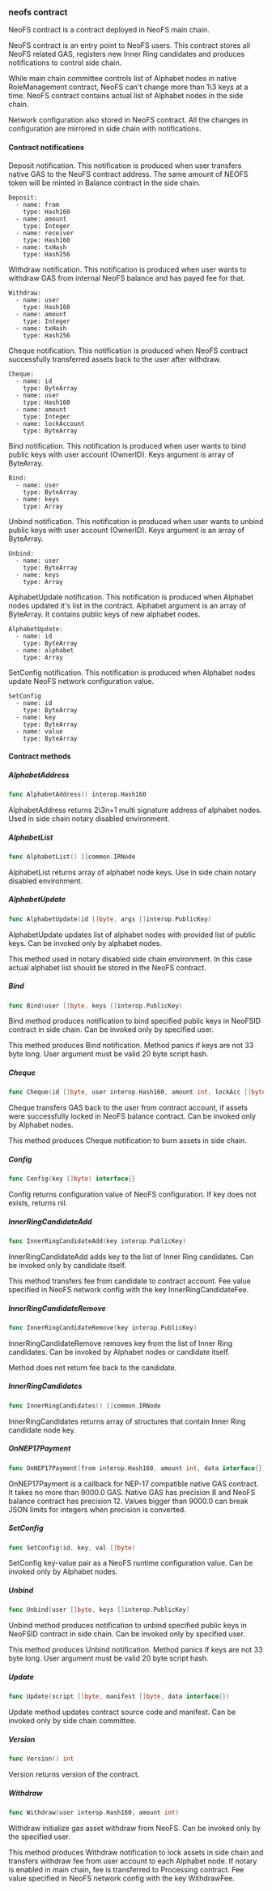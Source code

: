 ### neofs contract

NeoFS contract is a contract deployed in NeoFS main chain\.

NeoFS contract is an entry point to NeoFS users\. This contract stores all NeoFS related GAS\, registers new Inner Ring candidates and produces notifications to control side chain\.

While main chain committee controls list of Alphabet nodes in native RoleManagement contract\, NeoFS can't change more than 1\\3 keys at a time\. NeoFS contract contains actual list of Alphabet nodes in the side chain\.

Network configuration also stored in NeoFS contract\. All the changes in configuration are mirrored in side chain with notifications\.

#### Contract notifications

Deposit notification\. This notification is produced when user transfers native GAS to the NeoFS contract address\. The same amount of NEOFS token will be minted in Balance contract in the side chain\.

```
Deposit:
  - name: from
    type: Hash160
  - name: amount
    type: Integer
  - name: receiver
    type: Hash160
  - name: txHash
    type: Hash256
```

Withdraw notification\. This notification is produced when user wants to withdraw GAS from internal NeoFS balance and has payed fee for that\.

```
Withdraw:
  - name: user
    type: Hash160
  - name: amount
    type: Integer
  - name: txHash
    type: Hash256
```

Cheque notification\. This notification is produced when NeoFS contract successfully transferred assets back to the user after withdraw\.

```
Cheque:
  - name: id
    type: ByteArray
  - name: user
    type: Hash160
  - name: amount
    type: Integer
  - name: lockAccount
    type: ByteArray
```

Bind notification\. This notification is produced when user wants to bind public keys with user account \(OwnerID\)\. Keys argument is array of ByteArray\.

```
Bind:
  - name: user
    type: ByteArray
  - name: keys
    type: Array
```

Unbind notification\. This notification is produced when user wants to unbind public keys with user account \(OwnerID\)\. Keys argument is an array of ByteArray\.

```
Unbind:
  - name: user
    type: ByteArray
  - name: keys
    type: Array
```

AlphabetUpdate notification\. This notification is produced when Alphabet nodes updated it's list in the contract\. Alphabet argument is an array of ByteArray\. It contains public keys of new alphabet nodes\.

```
AlphabetUpdate:
  - name: id
    type: ByteArray
  - name: alphabet
    type: Array
```

SetConfig notification\. This notification is produced when Alphabet nodes update NeoFS network configuration value\.

```
SetConfig
  - name: id
    type: ByteArray
  - name: key
    type: ByteArray
  - name: value
    type: ByteArray
```

#### Contract methods

##### AlphabetAddress

```go
func AlphabetAddress() interop.Hash160
```

AlphabetAddress returns 2\\3n\+1 multi signature address of alphabet nodes\. Used in side chain notary disabled environment\.

##### AlphabetList

```go
func AlphabetList() []common.IRNode
```

AlphabetList returns array of alphabet node keys\. Use in side chain notary disabled environment\.

##### AlphabetUpdate

```go
func AlphabetUpdate(id []byte, args []interop.PublicKey)
```

AlphabetUpdate updates list of alphabet nodes with provided list of public keys\. Can be invoked only by alphabet nodes\.

This method used in notary disabled side chain environment\. In this case actual alphabet list should be stored in the NeoFS contract\.

##### Bind

```go
func Bind(user []byte, keys []interop.PublicKey)
```

Bind method produces notification to bind specified public keys in NeoFSID contract in side chain\. Can be invoked only by specified user\.

This method produces Bind notification\. Method panics if keys are not 33 byte long\. User argument must be valid 20 byte script hash\.

##### Cheque

```go
func Cheque(id []byte, user interop.Hash160, amount int, lockAcc []byte)
```

Cheque transfers GAS back to the user from contract account\, if assets were successfully locked in NeoFS balance contract\. Can be invoked only by Alphabet nodes\.

This method produces Cheque notification to burn assets in side chain\.

##### Config

```go
func Config(key []byte) interface{}
```

Config returns configuration value of NeoFS configuration\. If key does not exists\, returns nil\.

##### InnerRingCandidateAdd

```go
func InnerRingCandidateAdd(key interop.PublicKey)
```

InnerRingCandidateAdd adds key to the list of Inner Ring candidates\. Can be invoked only by candidate itself\.

This method transfers fee from candidate to contract account\. Fee value specified in NeoFS network config with the key InnerRingCandidateFee\.

##### InnerRingCandidateRemove

```go
func InnerRingCandidateRemove(key interop.PublicKey)
```

InnerRingCandidateRemove removes key from the list of Inner Ring candidates\. Can be invoked by Alphabet nodes or candidate itself\.

Method does not return fee back to the candidate\.

##### InnerRingCandidates

```go
func InnerRingCandidates() []common.IRNode
```

InnerRingCandidates returns array of structures that contain Inner Ring candidate node key\.

##### OnNEP17Payment

```go
func OnNEP17Payment(from interop.Hash160, amount int, data interface{})
```

OnNEP17Payment is a callback for NEP\-17 compatible native GAS contract\. It takes no more than 9000\.0 GAS\. Native GAS has precision 8 and NeoFS balance contract has precision 12\. Values bigger than 9000\.0 can break JSON limits for integers when precision is converted\.

##### SetConfig

```go
func SetConfig(id, key, val []byte)
```

SetConfig key\-value pair as a NeoFS runtime configuration value\. Can be invoked only by Alphabet nodes\.

##### Unbind

```go
func Unbind(user []byte, keys []interop.PublicKey)
```

Unbind method produces notification to unbind specified public keys in NeoFSID contract in side chain\. Can be invoked only by specified user\.

This method produces Unbind notification\. Method panics if keys are not 33 byte long\. User argument must be valid 20 byte script hash\.

##### Update

```go
func Update(script []byte, manifest []byte, data interface{})
```

Update method updates contract source code and manifest\. Can be invoked only by side chain committee\.

##### Version

```go
func Version() int
```

Version returns version of the contract\.

##### Withdraw

```go
func Withdraw(user interop.Hash160, amount int)
```

Withdraw initialize gas asset withdraw from NeoFS\. Can be invoked only by the specified user\.

This method produces Withdraw notification to lock assets in side chain and transfers withdraw fee from user account to each Alphabet node\. If notary is enabled in main chain\, fee is transferred to Processing contract\. Fee value specified in NeoFS network config with the key WithdrawFee\.



